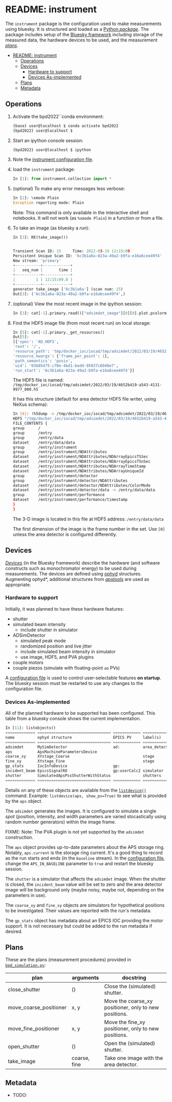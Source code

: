 # README: instrument

The `instrument` package is the configuration used to make measurements using
bluesky.  It is structured and loaded as a [Python
*package*](https://www.pythontutorial.net/python-basics/python-packages/).  The
package includes setup of the [Bluesky framework](https://blueskyproject.io/)
including storage of the measured data, the hardware devices to be used, and the
measurement [*plans*](https://blueskyproject.io/bluesky/plans.html).

- [README: instrument](#readme-instrument)
  - [Operations](#operations)
  - [Devices](#devices)
    - [Hardware to support](#hardware-to-support)
    - [Devices As-implemented](#devices-as-implemented)
  - [Plans](#plans)
  - [Metadata](#metadata)


## Operations

1.  Activate the bpd2022``conda environment:

    ```bash
    (base) user@localhost $ conda activate bpd2022
    (bpd2022) user@localhost $
    ```

2.  Start an ipython console session:

    ```bash
    (bpd2022) user@localhost $ ipython
    ```

3.  Note the [instrument configuration file](instrument/configuration.yml).

4.  load the `instrument` package:

    ```py
    In [1]: from instrument.collection import *
    ```

5.  (optional) To make any error messages less verbose:

    ```py
    In [2]: %xmode Plain
    Exception reporting mode: Plain
    ```

    Note: This command is only available in the interactive shell and notebooks.
    It will not work (as `%xmode Plain`) in a function or from a file.

6.  To take an image (as bluesky a *run*):

    ```py
    In [3]: RE(take_image())


    Transient Scan ID: 15     Time: 2022-03-19 12:15:09
    Persistent Unique Scan ID: '6c3b1a6a-023a-49a2-b9fa-e16a6cee49f4'
    New stream: 'primary'
    +-----------+------------+
    |   seq_num |       time |
    +-----------+------------+
    |         1 | 12:15:09.8 |
    +-----------+------------+
    generator take_image ['6c3b1a6a'] (scan num: 15)
    Out[3]: ('6c3b1a6a-023a-49a2-b9fa-e16a6cee49f4',)
    ```

7.  (optional) View the most recent image in the ipython session:

    ```py
    In [3]: cat[-1].primary.read()["adsimdet_image"][0][0].plot.pcolormesh()
    ```

8.  Find the HDF5 image file (from most recent run) on local storage:

    ```py
    In [5]: cat[-1].primary._get_resources()
    Out[5]: 
    [{'spec': 'AD_HDF5',
    'root': '/',
    'resource_path': 'tmp/docker_ioc/iocad/tmp/adsimdet/2022/03/19/4652b419-a543-4131-9977_000.h5',
    'resource_kwargs': {'frame_per_point': 1},
    'path_semantics': 'posix',
    'uid': '03b05475-c70e-4bd1-bedd-95037c6048e7',
    'run_start': '6c3b1a6a-023a-49a2-b9fa-e16a6cee49f4'}]
    ```

    The HDF5 file is named:
    `/tmp/docker_ioc/iocad/tmp/adsimdet/2022/03/19/4652b419-a543-4131-9977_000.h5`

    It has this structure (default for area detector HDF5 file writer, using NeXus schema):

    ```bash
    In [6]: !h5dump -n /tmp/docker_ioc/iocad/tmp/adsimdet/2022/03/19/4652b419-a543-4131-9977_000.h5
    HDF5 "/tmp/docker_ioc/iocad/tmp/adsimdet/2022/03/19/4652b419-a543-4131-9977_000.h5" {
    FILE_CONTENTS {
    group      /
    group      /entry
    group      /entry/data
    dataset    /entry/data/data
    group      /entry/instrument
    group      /entry/instrument/NDAttributes
    dataset    /entry/instrument/NDAttributes/NDArrayEpicsTSSec
    dataset    /entry/instrument/NDAttributes/NDArrayEpicsTSnSec
    dataset    /entry/instrument/NDAttributes/NDArrayTimeStamp
    dataset    /entry/instrument/NDAttributes/NDArrayUniqueId
    group      /entry/instrument/detector
    group      /entry/instrument/detector/NDAttributes
    dataset    /entry/instrument/detector/NDAttributes/ColorMode
    dataset    /entry/instrument/detector/data -> /entry/data/data
    group      /entry/instrument/performance
    dataset    /entry/instrument/performance/timestamp
    }
    }
    ```

    The 3-D image is located in this file at HDF5 address: `/entry/data/data`

    The first dimension of the image is the frame number in the set.  Use `[0]`
    unless the area detector is configured differently.

## Devices

[*Devices*](https://blueskyproject.io/ophyd/reference/builtin-devices.html)
(in the Bluesky framework) describe the hardware (and software constructs such
as monochromator energy) to be used during measurements. The devices are defined
using [ophyd](https://blueskyproject.io/ophyd) structures.  Augmenting ophyd*,
additional structures from
[*apstools*](https://apstools.readthedocs.io/en/latest/api/index.html#api-documentation)
are used as appropriate.

### Hardware to support

Initially, it was planned to have these hardware features:

- shutter
- simulated beam intensity
  - include shutter in simulator
- ADSimDetector
  - simulated peak mode
  - randomized position and live jitter
  - include simulated beam intensity in simulator
  - use image, HDF5, and PVA plugins
- couple motors
- couple piezos (simulate with floating-point `ao` PVs)

A [configuration file](instrument/configuration.yml) is used to control
user-selectable features **on startup**.  The bluesky session must be restarted
to use any changes to the configuration file.

### Devices As-implemented

All of the planned hardware to be supported has been configured.  This table
from a bluesky console shows the current implementation.

```py
In [11]: listobjects()
============= ================================ ============ =============
name          ophyd structure                  EPICS PV     label(s)     
============= ================================ ============ =============
adsimdet      MySimDetector                    ad:          area_detector
aps           ApsMachineParametersDevice                                 
coarse_xy     XYstage_Coarse                                stage        
fine_xy       XYstage_Fine                                  stage        
gp_stats      IocInfoDevice                    gp:                       
incident_beam EpicsSignalRO                    gp:userCalc2 simulator    
shutter       SimulatedApsPssShutterWithStatus              shutters     
============= ================================ ============ =============
```

Details on any of these objects are available from the
[`listdevice()`](https://apstools.readthedocs.io/en/latest/api/_utils.html?highlight=listdevice#apstools.utils.device_info.listdevice)
command.  Example: `listdevice(aps, show_pv=True)` to see what is provided by
the `aps` object.

The `adsimdet` generates the images.  It is configured to simulate a single
*spot* (position, intensity, and width parameters are varied stocastically
using random number generators) within the image frame.  

FIXME: Note: The PVA plugin is not yet supported by the `adsimdet` construction.

The `aps` object provides up-to-date parameters about the APS storage ring.
Notably, `aps.current` is the storage ring current.  It's a good thing to record
as the run starts and ends (in the `baseline` stream).  In the [configuration
file](instrument/configuration.yml), change the `APS_IN_BASELINE` parameter to
`true` and restart the bluesky session.

The `shutter` is a simulator that affects the `adsimdet` image.  When the
shutter is closed, the `incident_beam` value will be set to zero and the area
detector image will be background only (maybe noisy, maybe not, depending on the
parameters in use).

The `coarse_xy` and `fine_xy` objects are simulators for hypothetical positions
to be investigated.  Their values are reported with the run's metadata.

The `gp_stats` object has metadata about an EPICS IOC providing the motor support.  It is not necessary but could be added to the run metadata if desired.

## Plans

These are the plans (measurement procedures) provided in
[`bpd_simulation.py`](instrument/plans/bpd_simulation.py):

plan | arguments | docstring
--- | --- | ---
close_shutter | () | Close the (simulated) shutter.
move_coarse_positioner | x, y | Move the coarse_xy positioner, only to new positions.
move_fine_positioner | x, y | Move the fine_xy positioner, only to new positions.
open_shutter | () | Open the (simulated) shutter.
take_image | coarse, fine | Take one image with the area detector.

## Metadata

* TODO:

